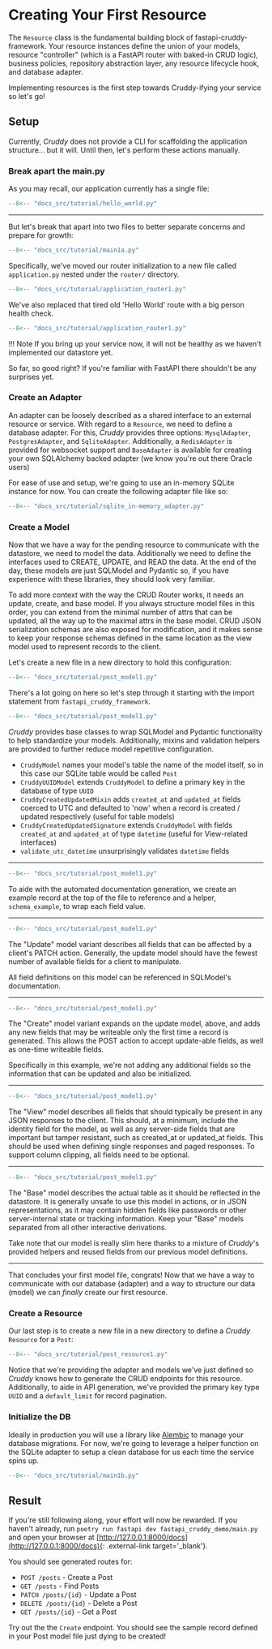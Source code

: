 # Creating Your First Resource

The `Resource` class is the fundamental building block of fastapi-cruddy-framework. Your resource instances define the union of your models, resource "controller" (which is a FastAPI router with baked-in CRUD logic), business policies, repository abstraction layer, any resource lifecycle hook, and database adapter.

Implementing resources is the first step towards Cruddy-ifying your service so let's go!

## Setup

Currently, *Cruddy* does not provide a CLI for scaffolding the application structure... but it will. Until then, let's perform these actions manually.

### Break apart the main.py

As you may recall, our application currently has a single file:

```Python title="fastapi_cruddy_demo/main.py"
--8<-- "docs_src/tutorial/hello_world.py"
```

---

But let's break that apart into two files to better separate concerns and prepare for growth:

```Python title="fastapi_cruddy_demo/main.py"
--8<-- "docs_src/tutorial/main1a.py"
```

Specifically, we've moved our router initialization to a new file called `application.py` nested under the `router/` directory.

```Python hl_lines="9-11" title="fastapi_cruddy_demo/router/application.py"
--8<-- "docs_src/tutorial/application_router1.py"
```

We've also replaced that tired old 'Hello World' route with a big person health check.

```Python hl_lines="14-17" title="fastapi_cruddy_demo/router/application.py"
--8<-- "docs_src/tutorial/application_router1.py"

```
!!! Note
    If you bring up your service now, it will not be healthy as we haven't implemented our datastore yet.

So far, so good right? If you're familiar with FastAPI there shouldn't be any surprises yet.

### Create an Adapter

An adapter can be loosely described as a shared interface to an external resource or service. With regard to a `Resource`, we need to define a database adapter. For this, *Cruddy* provides three options: `MysqlAdapter`, `PostgresAdapter`, and `SqliteAdapter`. Additionally, a `RedisAdapter` is provided for websocket support and `BaseAdapter` is available for creating your own SQLAlchemy backed adapter (we know you're out there Oracle users)

For ease of use and setup, we're going to use an in-memory SQLite instance for now. You can create the following adapter file like so:

```Python title="fastapi_cruddy_demo/adapters/sqlite.py"
--8<-- "docs_src/tutorial/sqlite_in-memory_adapter.py"

```

### Create a Model

Now that we have a way for the pending resource to communicate with the datastore, we need to model the data. Additionally we need to define the interfaces used to CREATE, UPDATE, and READ the data. At the end of the day, these models are just SQLModel and Pydantic so, if you have experience with these libraries, they should look very familiar.

To add more context with the way the CRUD Router works, it needs an update, create, and base model. If you always structure model files in this order, you can extend from the minimal number of attrs that can be updated, all the way up to the maximal attrs in the base model. CRUD JSON serialization schemas are also exposed for modification, and it makes sense to keep your response schemas defined in the same location as the view model used to represent records to the client.

Let's create a new file in a new directory to hold this configuration:

```Python title="fastapi_cruddy_demo/models/post.py"
--8<-- "docs_src/tutorial/post_model1.py"

```

There's a lot going on here so let's step through it starting with the import statement from `fastapi_cruddy_framework`.

```Python hl_lines="3-10" title="fastapi_cruddy_demo/models/post.py"
--8<-- "docs_src/tutorial/post_model1.py"

```

*Cruddy* provides base classes to wrap SQLModel and Pydantic functionality to help standardize your models. Additionally, mixins and validation helpers are provided to further reduce model repetitive configuration.

* `CruddyModel` names your model's table the name of the model itself, so in this case our SQLite table would be called `Post`
* `CruddyUUIDModel` extends `CruddyModel` to define a primary key in the database of type `UUID`
* `CruddyCreatedUpdatedMixin` adds `created_at` and `updated_at` fields coerced to UTC and defaulted to 'now' when a record is created / updated respectively (useful for table models)
* `CruddyCreatedUpdatedSignature` extends `CruddyModel` with fields `created_at` and `updated_at` of type `datetime` (useful for View-related interfaces)
* `validate_utc_datetime` unsurprisingly validates `datetime` fields

---

```Python hl_lines="15-22" title="fastapi_cruddy_demo/models/post.py"
--8<-- "docs_src/tutorial/post_model1.py"

```

To aide with the automated documentation generation, we create an example record at the top of the file to reference and a helper, `schema_example`, to wrap each field value.

---

```Python hl_lines="25-47" title="fastapi_cruddy_demo/models/post.py"
--8<-- "docs_src/tutorial/post_model1.py"

```

The "Update" model variant describes all fields that can be affected by a
client's PATCH action. Generally, the update model should have the fewest
number of available fields for a client to manipulate.

All field definitions on this model can be referenced in SQLModel's documentation.

---

```Python hl_lines="50-51" title="fastapi_cruddy_demo/models/post.py"
--8<-- "docs_src/tutorial/post_model1.py"

```

The "Create" model variant expands on the update model, above, and adds
any new fields that may be writeable only the first time a record is
generated. This allows the POST action to accept update-able fields, as
well as one-time writeable fields.

Specifically in this example, we're not adding any additional fields so the information that can be updated and also be initialized.

---

```Python hl_lines="54-64" title="fastapi_cruddy_demo/models/post.py"
--8<-- "docs_src/tutorial/post_model1.py"

```

The "View" model describes all fields that should typically be present
in any JSON responses to the client. This should, at a minimum, include
the identity field for the model, as well as any server-side fields that
are important but tamper resistant, such as created_at or updated_at
fields. This should be used when defining single responses and paged
responses. To support column clipping, all fields need to be optional.

---

```Python hl_lines="67-68" title="fastapi_cruddy_demo/models/post.py"
--8<-- "docs_src/tutorial/post_model1.py"

```

The "Base" model describes the actual table as it should be reflected in
the datastore. It is generally unsafe to use this model in actions, or
in JSON representations, as it may contain hidden fields like passwords
or other server-internal state or tracking information. Keep your "Base"
models separated from all other interactive derivations.

Take note that our model is really slim here thanks to a mixture of *Cruddy*'s provided helpers and reused fields from our previous model definitions.

---

That concludes your first model file, congrats! Now that we have a way to communicate with our database (adapter) and a way to structure our data (model) we can *finally* create our first resource.

### Create a Resource

Our last step is to create a new file in a new directory to define a *Cruddy* `Resource` for a `Post`:

```Python title="fastapi_cruddy_demo/resources/post.py"
--8<-- "docs_src/tutorial/post_resource1.py"

```

Notice that we're providing the adapter and models we've just defined so *Cruddy* knows how to generate the CRUD endpoints for this resource. Additionally, to aide in API generation, we've provided the primary key type `UUID` and a `default_limit` for record pagination.

### Initialize the DB

Ideally in production you will use a library like [Alembic](https://alembic.sqlalchemy.org/en/latest/index.html) to manage your database migrations. For now, we're going to leverage a helper function on the SQLite adapter to setup a clean database for us each time the service spins up.

```Python hl_lines="9" title="fastapi_cruddy_demo/main.py"
--8<-- "docs_src/tutorial/main1b.py"
```

## Result

If you're still following along, your effort will now be rewarded. If you haven't already, run ```poetry run fastapi dev fastapi_cruddy_demo/main.py``` and open your browser at [http://127.0.0.1:8000/docs](http://127.0.0.1:8000/docs){: .external-link target='_blank'}.

You should see generated routes for:

* `POST /posts` - Create a Post
* `GET /posts` - Find Posts
* `PATCH /posts/{id}` - Update a Post
* `DELETE /posts/{id}` - Delete a Post
* `GET /posts/{id}` - Get a Post

Try out the the `Create` endpoint. You should see the sample record defined in your Post model file just dying to be created!
